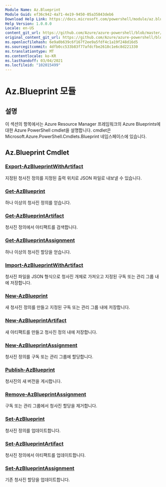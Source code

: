 ```yaml
---
Module Name: Az.Blueprint
Module Guid: ef36c942-4a71-4e19-9450-05a35843deb6
Download Help Link: https://docs.microsoft.com/powershell/module/az.blueprint
Help Version: 1.0.0.0
Locale: en-US
content_git_url: https://github.com/Azure/azure-powershell/blob/master/src/Blueprint/Blueprint/help/Az.Blueprint.md
original_content_git_url: https://github.com/Azure/azure-powershell/blob/master/src/Blueprint/Blueprint/help/Az.Blueprint.md
ms.openlocfilehash: 6e9a0b639c6f167f2ee9a5fdf4c1a19f248d16d5
ms.sourcegitcommit: 4dfb0cc533b83f77afdcfbe2618c1e6c8d221330
ms.translationtype: MT
ms.contentlocale: ko-KR
ms.lasthandoff: 03/04/2021
ms.locfileid: "102015499"
---
```

# Az.Blueprint 모듈
## 설명
이 섹션의 항목에서는 Azure Resource Manager 프레임워크의 Azure Blueprints에 대한 Azure PowerShell cmdlet을 설명합니다. cmdlet은 Microsoft.Azure.PowerShell.Cmdlets.Blueprint 네임스페이스에 있습니다.

## Az.Blueprint Cmdlet
### [Export-AzBlueprintWithArtifact](Export-AzBlueprintWithArtifact.md)
지정된 청사진 정의를 지정된 출력 위치로 JSON 파일로 내보낼 수 있습니다. 

### [Get-AzBlueprint](Get-AzBlueprint.md)
하나 이상의 청사진 정의를 얻습니다.

### [Get-AzBlueprintArtifact](Get-AzBlueprintArtifact.md)
청사진 정의에서 아티팩트를 검색합니다.

### [Get-AzBlueprintAssignment](Get-AzBlueprintAssignment.md)
하나 이상의 청사진 할당을 얻습니다.

### [Import-AzBlueprintWithArtifact](Import-AzBlueprintWithArtifact.md)
청사진 파일을 JSON 형식으로 청사진 개체로 가져오고 지정된 구독 또는 관리 그룹 내에 저장합니다.

### [New-AzBlueprint](New-AzBlueprint.md)
새 청사진 정의를 만들고 지정된 구독 또는 관리 그룹 내에 저장합니다.

### [New-AzBlueprintArtifact](New-AzBlueprintArtifact.md)
새 아티팩트를 만들고 청사진 정의 내에 저장합니다.

### [New-AzBlueprintAssignment](New-AzBlueprintAssignment.md)
청사진 정의를 구독 또는 관리 그룹에 할당합니다.

### [Publish-AzBlueprint](Publish-AzBlueprint.md)
청사진의 새 버전을 게시합니다.

### [Remove-AzBlueprintAssignment](Remove-AzBlueprintAssignment.md)
구독 또는 관리 그룹에서 청사진 할당을 제거합니다.

### [Set-AzBlueprint](Set-AzBlueprint.md)
청사진 정의를 업데이트합니다.

### [Set-AzBlueprintArtifact](Set-AzBlueprintArtifact.md)
청사진 정의에서 아티팩트를 업데이트합니다.

### [Set-AzBlueprintAssignment](Set-AzBlueprintAssignment.md)
기존 청사진 할당을 업데이트합니다.

